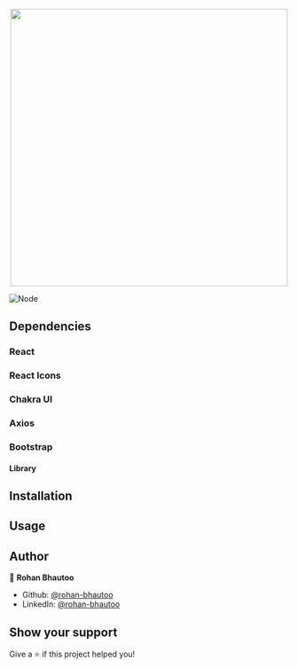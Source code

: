 <p align="center">
  <img width="500px" src="" alt="" border="0">
</p>
<p>
  <img alt="Node" src="https://img.shields.io/npm/v/npm.svg?logo=nodedotjs" />
</p>

## Dependencies

### React
### React Icons
### Chakra UI
### Axios
### Bootstrap

#### Library

#####

## Installation

## Usage

## Author

👤 **Rohan Bhautoo**

* Github: [@rohan-bhautoo](https://github.com/rohan-bhautoo)
* LinkedIn: [@rohan-bhautoo](https://linkedin.com/in/rohan-bhautoo)

## Show your support

Give a ⭐️ if this project helped you!

